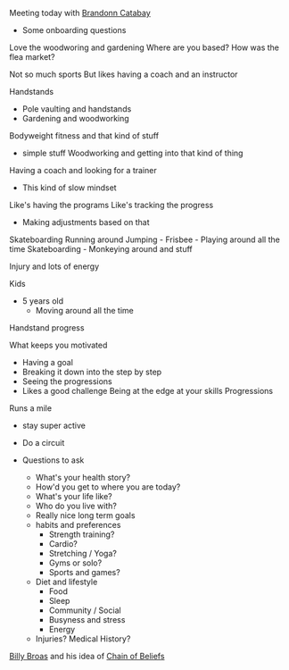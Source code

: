 Meeting today with [Brandonn Catabay](Notes/Brandonn%20Catabay.md)
- Some onboarding questions

Love the woodworing and gardening
Where are you based?
How was the flea market?

Not so much sports
But likes having a coach and an instructor

Handstands 
- Pole vaulting and handstands
- Gardening and woodworking

Bodyweight fitness and that kind of stuff
- simple stuff
Woodworking and getting into that kind of thing

Having a coach and looking for a trainer
- This kind of slow mindset

Like's having the programs
Like's tracking the progress
- Making adjustments based on that

Skateboarding
Running around
Jumping - Frisbee - 
Playing around all the time
Skateboarding - Monkeying around and stuff

Injury and lots of energy

Kids
- 5 years old
	- Moving around all the time

Handstand progress

What keeps you motivated
- Having a goal
- Breaking it down into the step by step
- Seeing the progressions 
- Likes a good challenge
Being at the edge at your skills
Progressions 

Runs a mile
- stay super active
- Do a circuit

- Questions to ask
	- What's your health story?
	- How'd you get to where you are today?
	- What's your life like?
	- Who do you live with?
	- Really nice long term goals
	- habits and preferences
		- Strength training?
		- Cardio?
		- Stretching / Yoga?
		- Gyms or solo?
		- Sports and games?
	- Diet and lifestyle
		- Food
		- Sleep
		- Community / Social
		- Busyness and stress
		- Energy
	- Injuries? Medical History? 

[Billy Broas](Billy%20Broas) and his idea of [Chain of Beliefs](Notes/Chain%20of%20Beliefs.md)